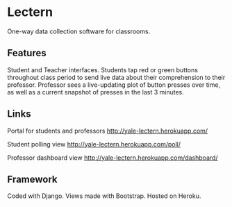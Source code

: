 # Lectern

One-way data collection software for classrooms.

## Features

Student and Teacher interfaces.
Students tap red or green buttons throughout class period to send live data about their comprehension to their professor.
Professor sees a live-updating plot of button presses over time, as well as a current snapshot of presses in the last 3 minutes.

## Links

Portal for students and professors
http://yale-lectern.herokuapp.com/

Student polling view
http://yale-lectern.herokuapp.com/poll/

Professor dashboard view
http://yale-lectern.herokuapp.com/dashboard/

## Framework

Coded with Django. Views made with Bootstrap. Hosted on Heroku.